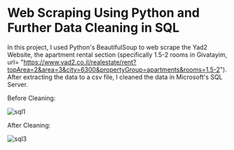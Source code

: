 # Web Scraping Using Python and Further Data Cleaning in SQL
In this project, I used Python's BeautifulSoup to web scrape the Yad2 Website, the apartment rental section (specifically 1.5-2 rooms in Givatayim, url= "https://www.yad2.co.il/realestate/rent?topArea=2&area=3&city=6300&propertyGroup=apartments&rooms=1.5-2"). 
After extracting the data to a csv file, I cleaned the data in Microsoft's SQL Server.

Before Cleaning:

![sql1](https://user-images.githubusercontent.com/108684891/182147374-3c3f6532-ae61-40ba-b298-68ae9b724f39.png)

After Cleaning:

![sql3](https://user-images.githubusercontent.com/108684891/182147443-734767fb-b8cf-4699-a749-db731db8eac4.png)
